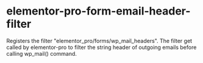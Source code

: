 # elementor-pro-form-email-header-filter
Registers the filter "elementor_pro/forms/wp_mail_headers". The filter get called by elementor-pro to filter the string header of outgoing emails before calling wp_mail() command.
